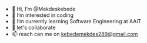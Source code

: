 - 👋 Hi, I’m @Mekdeskebede
- 👀 I’m interested in coding
- 🌱 I’m currently learning Software Engineering at AAiT
- 💞️ let's collaborate
- 📫 reach can me on kebedemekdes289@gmail.com

<!---
Mekdeskebede/Mekdeskebede is a ✨ special ✨ repository because its `README.md` (this file) appears on your GitHub profile.
You can click the Preview link to take a look at your changes.
--->
